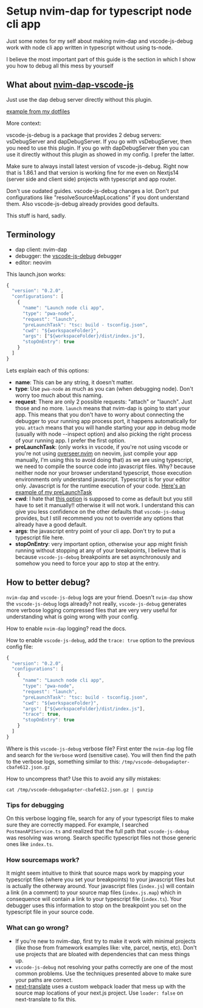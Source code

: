 # Setup nvim-dap for typescript node cli app

Just some notes for my self about making nvim-dap and vscode-js-debug work with node cli app written in typescript without using ts-node.

I believe the most important part of this guide is the section in which I show you how to debug all this mess by yourself

## What about [nvim-dap-vscode-js](https://github.com/mxsdev/nvim-dap-vscode-js)

Just use the dap debug server directly without this plugin.

[example from my dotfiles](https://github.com/serranomorante/.dotfiles/blob/main/.config%2Fnvim%2Flua%2Fserranomorante%2Fplugins%2Fdap%2Fnvim-dap.lua#L94-L119)

More context:

vscode-js-debug is a package that provides 2 debug servers: vsDebugServer and dapDebugServer. If you go with vsDebugServer, then you need to use this plugin. If you go with dapDebugServer then you can use it directly without this plugin as showed in my config. I prefer the latter.

Make sure to always install latest version of vscode-js-debug. Right now that is 1.86.1 and that version is working fine for me even on Nextjs14 (server side and client side) projects with typescript and app router.

Don't use oudated guides. vscode-js-debug changes a lot. Don't put configurations like "resolveSourceMapLocations" if you dont understand them. Also vscode-js-debug already provides good defaults.

This stuff is hard, sadly.

## Terminology

- dap client: nvim-dap
- debugger: the [vscode-js-debug](https://github.com/microsoft/vscode-js-debug) debugger
- editor: neovim

This launch.json works:

```javascript
{
  "version": "0.2.0",
  "configurations": [
    {
      "name": "Launch node cli app",
      "type": "pwa-node",
      "request": "launch",
      "preLaunchTask": "tsc: build - tsconfig.json",
      "cwd": "${workspaceFolder}",
      "args": ["${workspaceFolder}/dist/index.js"],
      "stopOnEntry": true
    }
  ]
}
```

Lets explain each of this options:

- **name**: This can be any string, it doesn't matter.
- **type**: Use `pwa-node` as much as you can (when debugging node). Don't worry too much about this naming.
- **request**: There are only 2 possible requests: "attach" or "launch". Just those and no more. `launch` means that nvim-dap is going to start your app. This means that you don't have to worry about connecting the debugger to your running app process port, it happens automatically for you. `attach` means that you will handle starting your app in debug mode (usually with node --inspect option) and also picking the right process of your running app. I prefer the first option.
- **preLaunchTask**: (only works in vscode, if you're not using vscode or you're not using [overseer.nvim](https://github.com/stevearc/overseer.nvim) on neovim, just compile your app manually, I'm using this to avoid doing that) as we are using typescript, we need to compile the source code into javascript files. Why? because neither node nor your browser understand typescript, those execution environments only understand javascript. Typescript is for your editor only. Javascript is for the runtime execution of your code. [Here's an example of my preLaunchTask](https://github.com/serranomorante/.dotfiles/blob/a66128533113263dc6569471eeb1d4172dbe83c6/.config/nvim/lua/overseer/template/vscode/tsc_build.lua)
- **cwd**: I hate that [this option](https://github.com/microsoft/vscode-js-debug/blob/main/OPTIONS.md#cwd-1) is supposed to come as default but you still have to set it manually!! otherwise it will not work. I understand this can give you less confidence on the other defaults that `vscode-js-debug` provides, but I still recommend you not to override any options that already have a good default.
- **args**: the javascript entry point of your cli app. Don't try to put a typescript file here.
- **stopOnEntry**: very important option, otherwise your app might finish running without stopping at any of your breakpoints, I believe that is because `vscode-js-debug` breakpoints are set asynchronously and somehow you need to force your app to stop at the entry.

## How to better debug?

`nvim-dap` and `vscode-js-debug` logs are your friend. Doesn't `nvim-dap` show the `vscode-js-debug` logs already? not really, `vscode-js-debug` generates more verbose logging compressed files that are very very useful for understanding what is going wrong with your config.

How to enable `nvim-dap` logging? read the docs.

How to enable `vscode-js-debug`, add the `trace: true` option to the previous config file:

```javascript
{
  "version": "0.2.0",
  "configurations": [
    {
      "name": "Launch node cli app",
      "type": "pwa-node",
      "request": "launch",
      "preLaunchTask": "tsc: build - tsconfig.json",
      "cwd": "${workspaceFolder}",
      "args": ["${workspaceFolder}/dist/index.js"],
      "trace": true,
      "stopOnEntry": true
    }
  ]
}
```

Where is this `vscode-js-debug` verbose file? First enter the `nvim-dap` log file and search for the `Verbose` word (sensitive case). You will then find the path to the verbose logs, something similar to this: `/tmp/vscode-debugadapter-cbafe612.json.gz`

How to uncompress that? Use this to avoid any silly mistakes:

`cat /tmp/vscode-debugadapter-cbafe612.json.gz | gunzip`

### Tips for debugging

On this verbose logging file, search for any of your typescript files to make sure they are correctly mapped. For example, I searched `PostmanAPIService.ts` and realized that the full path that `vscode-js-debug` was resolving was wrong. Search specific typescript files not those generic ones like `index.ts`.

### How sourcemaps work?

It might seem intuitive to think that source maps work by mapping your typescript files (where you set your breakpoints) to your javascript files but is actually the otherway around. Your javascript files (`index.js`) will contain a link (in a comment) to your source map files (`index.js.map`) which in consequence will contain a link to your typescript file (`index.ts`). Your debugger uses this information to stop on the breakpoint you set on the typescript file in your source code.

### What can go wrong?

- If you're new to nvim-dap, first try to make it work with minimal projects (like those from framework examples like: vite, parcel, nextjs, etc). Don't use projects that are bloated with dependencies that can mess things up.
- `vscode-js-debug` not resolving your paths correctly are one of the most common problems. Use the techniques presented above to make sure your paths are correct.
- [next-translate](https://github.com/aralroca/next-translate?tab=readme-ov-file#3-configuration) uses a custom webpack loader that mess up with the source map locations of your next.js project. Use `loader: false` on next-translate to fix this.
